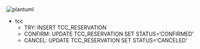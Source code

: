 ![plantuml](http://www.plantuml.com/plantuml/png/fLH1JyCW6BtpAxwZ1hU6UbMprInUTbYmEtXaj1fc10EaneZ_NTOcwxf2H-AxKHxl-nxVemjZcRQLi8mX104uCeUTKk-b5fyG1PwT00U56aY16opGH9Mk593vBMos9MHSoLUXF-2AaXkQNpieDPE6SIkKF1ToK7XBGhx1HYjU6mDk5i63WqUbT2KaiqgFXNhmOhqzC_0_Qx6TLeW_qHNyg5-79YkvIFsqgQKAXPtXaPUWdU5-GCT7a00bzzck6rgsZ7NfcVc0MPpgDCdPQsBzu4jTzpenQglZei4OVOzHUvtdB-4Jx1TtuGZZuz6QcUzzRGTK7Eh7lof_vuTtHSbaZ0_4l2FcoSPYxw4BzijgtGRxyk4ZDNaqmTmZjAXbrVu3_m00)


* tcc
    * TRY:     INSERT TCC_RESERVATION
    * CONFIRM: UPDATE TCC_RESERVATION SET STATUS=‘CONFIRMED’
    * CANCEL:  UPDATE TCC_RESERVATION SET STATUS=‘CANCELED’
